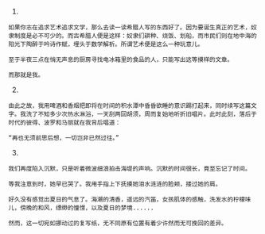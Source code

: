1. 

    如果你志在追求艺术追求文学，那么去读一读希腊人写的东西好了。因为要诞生真正的艺术，奴隶制度是必不可少的。而古希腊人便是这样：奴隶们耕种、烧饭、划船，而市民们则在地中海的阳光下陶醉于吟诗作赋，埋头于数学解析。所谓艺术便是这么一种玩意儿。

    至于半夜三点在悄无声息的厨房寻找电冰箱里的食品的人，只能写出这等摸样的文章。

    而那就是我。
2.  

    由此之故，我用啤酒和香烟把即将在时间的积水潭中昏昏欲睡的意识踢打起来，同时续写这篇文字。我洗了不知多少次热水淋浴，一天刮两回胡须，周而复始地听折旧唱片。此时此刻，落后于时代的彼得、波罗和马丽就在我背后唱道：

    “再也无须前思后想，一切岂非已然过往。”
3. 

    我们再度陷入沉默，只是听着微波细浪拍击海堤的声响。沉默的时间很长，竟至忘记了时间。

    等我注意到时，她早已哭了。我用手指上下抚摸她泪水涟涟的脸颊，搂过她的肩。

    好久没有感觉出夏日的气息了。海潮的清香，遥远的汽笛，女孩肌体的感触，洗发水的柠檬味儿，傍晚的和风，缥缈的憧憬，以及夏日的梦境......

    然而，这一切宛如挪动过的复写纸，无不同原有位置有着少许然而无可挽回的差异。